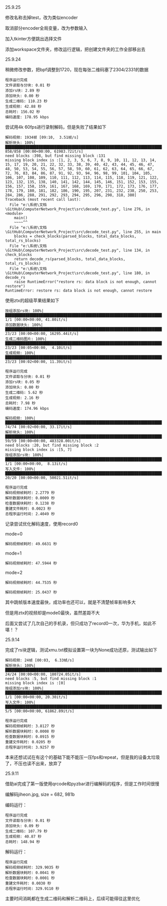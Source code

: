 25.9.25

修改名称去掉test，改为类似encoder

取消部分encoder全局变量，改为参数输入

[^]: 这种东西就该写成类的，没经验属于是

加入tkinter方便跳出选择文件

添加workspace文件夹，修改运行逻辑，把创建文件夹的工作全部移出去





25.9.24

稍微修改参数，把bpf调整到1720，现在每张二维码塞了2304/2331的数据

```
程序运行完成
文件读取与分块: 0.01 秒
添加rs块: 2.89 秒
添加块头: 0.00 秒
生成二维码: 110.23 秒
生成视频: 42.88 秒
总耗时: 156.02 秒
编码速度: 178.95 kbps
```

尝试用4k 60fps进行录制解码，但是失败了结果如下

```
解码视频: 1934帧 [09:10,  3.51帧/s]
解析块头: 100%|███████████████████████████████████████████████████████████████████████████████████████████| 858/858 [00:00<00:00, 61983.72it/s]
need blocks :398, but find missing block :131
missing block index is :[1, 2, 3, 5, 6, 7, 8, 9, 10, 11, 12, 13, 14, 15, 17, 19, 20, 21, 22, 32, 33, 38, 39, 40, 42, 43, 44, 45, 46, 47, 48, 50, 53, 54, 55, 56, 57, 58, 59, 60, 61, 62, 63, 64, 65, 66, 67, 72, 76, 83, 84, 86, 87, 91, 92, 93, 94, 96, 98, 99, 101, 104, 105, 106, 107, 108, 109, 110, 111, 112, 113, 114, 115, 118, 119, 121, 122, 123, 132, 135, 138, 140, 141, 142, 144, 145, 146, 151, 152, 153, 155, 156, 157, 158, 159, 161, 167, 168, 169, 170, 171, 172, 173, 176, 177, 178, 179, 180, 181, 182, 186, 190, 195, 207, 231, 232, 238, 250, 253, 284, 286, 288, 291, 292, 293, 294, 295, 296, 298, 318, 380]
Traceback (most recent call last):
  File "e:\系统\文档\GitHub\ComputerNetwork_Project\src\decode_test.py", line 276, in <module>
    main()
    ~~~~^^
  File "e:\系统\文档\GitHub\ComputerNetwork_Project\src\decode_test.py", line 255, in main
    blocks = check_blocks(parsed_blocks, total_data_blocks, total_rs_blocks)
  File "e:\系统\文档\GitHub\ComputerNetwork_Project\src\decode_test.py", line 134, in check_blocks
    return decode_rs(parsed_blocks, total_data_blocks, total_rs_blocks)
  File "e:\系统\文档\GitHub\ComputerNetwork_Project\src\decode_test.py", line 180, in decode_rs
    raise RuntimeError("restore rs: data block is not enough, cannot restore")
RuntimeError: restore rs: data block is not enough, cannot restore
```

使用ztx的超级苹果结果如下

```
按组添加rs块: 100%|█████████████████████████████████████████████████████████████████████████████████████████████████████| 1/1 [00:00<00:00, 41.80it/s]
添加数据块头: 100%|████████████████████████████████████████████████████████████████████████████████████████████████| 23/23 [00:00<00:00, 16295.44it/s] 
生成二维码图片: 100%|█████████████████████████████████████████████████████████████████████████████████████████████████| 23/23 [00:05<00:00,  4.10it/s] 
生成视频: 100%|███████████████████████████████████████████████████████████████████████████████████████████████████████| 23/23 [00:02<00:00, 11.39it/s]

程序运行完成
文件读取与分块: 0.01 秒
添加rs块: 0.05 秒
添加块头: 0.00 秒
生成二维码: 5.62 秒
生成视频: 2.16 秒
总耗时: 7.98 秒
编码速度: 174.96 kbps
```

```
解码视频: 100%|███████████████████████████████████████████████████████████████████████████████████████████████████████| 74/74 [00:02<00:00, 33.17it/s] 
解析块头: 100%|███████████████████████████████████████████████████████████████████████████████████████████████████| 59/59 [00:00<00:00, 483328.00it/s] 
need blocks :20, but find missing block :2
missing block index is :[5, 7]
按组添加rs块: 100%|█████████████████████████████████████████████████████████████████████████████████████████████████████| 1/1 [00:00<00:00,  8.13it/s] 
写入文件: 100%|████████████████████████████████████████████████████████████████████████████████████████████████████| 20/20 [00:00<00:00, 50021.51it/s] 

程序运行完成
解码视频帧耗时: 2.2779 秒
解析数据块耗时: 0.0009 秒
检查数据块耗时: 0.1238 秒
重建文件耗时: 0.0023 秒
总程序运行时间: 2.4049 秒
```

记录尝试优化解码速度，使用record0

mode=0

```
解码视频帧耗时: 49.6631 秒
```

mode=1

```
解码视频帧耗时: 47.5944 秒
```

mode=2

```
解码视频帧耗时: 44.7535 秒
```

```
解码视频帧耗时: 25.0437 秒
```

其中跳帧版本速度最快，成功率也还可以，就是不清楚帧率影响多大

但是用ztx的视频却是mode0最快，虽然差距不大



后面又尝试了几次自己的手机录，但只成功了record0一次，华为手机，如此不堪！？





25.9.14

完成了rs块逻辑，测试xmu.txt模拟设置第一块为None成功还原，测试输出如下

```
解码视频: 24帧 [00:03,  6.33帧/s]
解析块头: 100%|█████████████████████████████████████████████████████████████████████████████████████████████████| 24/24 [00:00<00:00, 180724.05it/s] 
need blocks :5, but find missing block :1
missing block index is :[0]
按组添加rs块: 100%|███████████████████████████████████████████████████████████████████████████████████████████████████| 1/1 [00:00<00:00, 20.30it/s] 
写入文件: 100%|████████████████████████████████████████████████████████████████████████████████████████████████████| 5/5 [00:00<00:00, 61862.89it/s] 

程序运行完成
解码视频帧耗时: 3.8127 秒
解析数据块耗时: 0.0008 秒
检查数据块耗时: 0.0915 秒
重建文件耗时: 0.0205 秒
总程序运行时间: 3.9257 秒
```

本来还想试试在有这个的基础下能不能压一压fps和repeat，但是我的设备太垃圾了，不压也读不出来，放弃了



25.9.11

借助ai完成了第一版使用qrcode和pyzbar进行编解码的程序，但是工作时间很慢

编解码jiheon.jpg, size = 682, 981b

编码运行：

```
程序运行完成
文件读取与分块: 0.01 秒
添加块头: 0.09 秒
生成二维码: 107.79 秒
生成视频: 40.87 秒
总耗时: 148.94 秒
```

解码运行：

```
程序运行完成
解码视频帧耗时: 329.9035 秒
解析数据块耗时: 0.0041 秒
检查数据块耗时: 0.0001 秒
重建文件耗时: 0.0030 秒
总程序运行时间: 329.9110 秒
```

主要时间消耗都在生成二维码和解析二维码上，后续可能得往这里优化